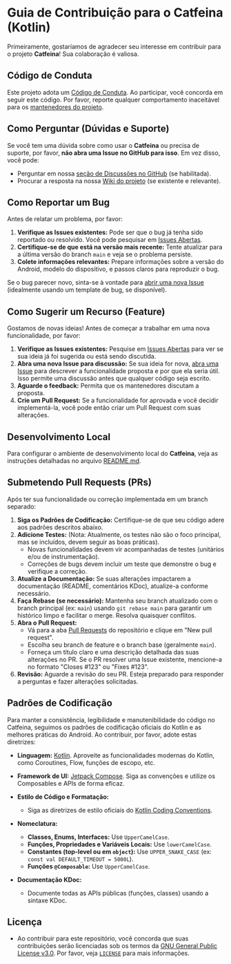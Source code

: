 # Guia de Contribuição para o Catfeina (Kotlin)

Primeiramente, gostaríamos de agradecer seu interesse em contribuir para o projeto **Catfeina**! Sua
colaboração é valiosa.

## Código de Conduta

Este projeto adota
um [Código de Conduta](https://github.com/luizcmarin/Catfeina/blob/main/CODE_OF_CONDUCT.md). Ao
participar, você concorda em seguir este código. Por favor, reporte qualquer comportamento
inaceitável para os [mantenedores do projeto](mailto:luizcmarin@gmail.com).

## Como Perguntar (Dúvidas e Suporte)

Se você tem uma dúvida sobre como usar o **Catfeina** ou precisa de suporte, por favor, **não abra
uma Issue no GitHub para isso**. Em vez disso, você pode:

* Perguntar em
  nossa [seção de Discussões no GitHub](https://github.com/luizcmarin/Catfeina/discussions) (se
  habilitada).
* Procurar a resposta na nossa [Wiki do projeto](https://github.com/luizcmarin/Catfeina/wiki) (se
  existente e relevante).

## Como Reportar um Bug

Antes de relatar um problema, por favor:

1. **Verifique as Issues existentes:** Pode ser que o bug já tenha sido reportado ou resolvido. Você
   pode pesquisar em [Issues Abertas](https://github.com/luizcmarin/Catfeina/issues).
2. **Certifique-se de que está na versão mais recente:** Tente atualizar para a última versão do
   branch `main` e veja se o problema persiste.
3. **Colete informações relevantes:** Prepare informações sobre a versão do Android, modelo do
   dispositivo, e passos claros para reproduzir o bug.

Se o bug parecer novo, sinta-se à vontade
para [abrir uma nova Issue](https://github.com/luizcmarin/Catfeina/issues/new/choose) (idealmente
usando um template de bug, se disponível).

## Como Sugerir um Recurso (Feature)

Gostamos de novas ideias! Antes de começar a trabalhar em uma nova funcionalidade, por favor:

1. **Verifique as Issues existentes:** Pesquise
   em [Issues Abertas](https://github.com/luizcmarin/Catfeina/issues?q=is%3Aopen+is%3Aissue+label%3Aenhancement)
   para ver se sua ideia já foi sugerida ou está sendo discutida.
2. **Abra uma nova Issue para discussão:** Se sua ideia for
   nova, [abra uma Issue](https://github.com/luizcmarin/Catfeina/issues/new?assignees=&labels=enhancement%2Cfeature-request)
   para descrever a funcionalidade proposta e por que ela seria útil. Isso permite uma discussão
   antes que qualquer código seja escrito.
3. **Aguarde o feedback:** Permita que os mantenedores discutam a proposta.
4. **Crie um Pull Request:** Se a funcionalidade for aprovada e você decidir implementá-la, você
   pode então criar um Pull Request com suas alterações.

## Desenvolvimento Local

Para configurar o ambiente de desenvolvimento local do **Catfeina**, veja as instruções detalhadas
no arquivo [README.md](https://github.com/luizcmarin/Catfeina/blob/main/README.md).

## Submetendo Pull Requests (PRs)

Após ter sua funcionalidade ou correção implementada em um branch separado:

1. **Siga os Padrões de Codificação:** Certifique-se de que seu código adere aos padrões descritos
   abaixo. 
2. **Adicione Testes:** (Nota: Atualmente, os testes não são o foco principal, mas se incluídos,
   devem seguir as boas práticas).
    * Novas funcionalidades devem vir acompanhadas de testes (unitários e/ou de instrumentação).
    * Correções de bugs devem incluir um teste que demonstre o bug e verifique a correção.
3. **Atualize a Documentação:** Se suas alterações impactarem a documentação (README, comentários
   KDoc), atualize-a conforme necessário.
4. **Faça Rebase (se necessário):** Mantenha seu branch atualizado com o branch principal (ex:
   `main`) usando `git rebase main` para garantir um histórico limpo e facilitar o merge. Resolva
   quaisquer conflitos.
5. **Abra o Pull Request:**
    * Vá para a aba [Pull Requests](https://github.com/luizcmarin/Catfeina/pulls) do repositório e
      clique em "New pull request".
    * Escolha seu branch de feature e o branch base (geralmente `main`).
    * Forneça um título claro e uma descrição detalhada das suas alterações no PR. Se o PR resolver
      uma Issue existente, mencione-a no formato "Closes #123" ou "Fixes #123".
6. **Revisão:** Aguarde a revisão do seu PR. Esteja preparado para responder a perguntas e fazer
   alterações solicitadas.

## Padrões de Codificação

Para manter a consistência, legibilidade e manutenibilidade do código no Catfeina, seguimos os
padrões de codificação oficiais do Kotlin e as melhores práticas do Android. Ao contribuir, por
favor, adote estas diretrizes:

* **Linguagem:** [Kotlin](https://kotlinlang.org/docs/home.html). Aproveite as funcionalidades
  modernas do Kotlin, como Coroutines, Flow, funções de escopo, etc.
* **Framework de UI:** [Jetpack Compose](https://developer.android.com/jetpack/compose). Siga as
  convenções e utilize os Composables e APIs de forma eficaz.

* **Estilo de Código e Formatação:**
    * Siga as diretrizes de estilo oficiais
      do [Kotlin Coding Conventions](https://kotlinlang.org/docs/coding-conventions.html).
    
* **Nomeclatura:**
    * **Classes, Enums, Interfaces:** Use `UpperCamelCase`.
    * **Funções, Propriedades e Variáveis Locais:** Use `lowerCamelCase`.
    * **Constantes (top-level ou em `object`):** Use `UPPER_SNAKE_CASE` (ex:
      `const val DEFAULT_TIMEOUT = 5000L`).
    * **Funções `@Composable`:** Use `UpperCamelCase`.

* **Documentação KDoc:**
    * Documente todas as APIs públicas (funções, classes) usando a sintaxe KDoc.

## Licença

* Ao contribuir para este repositório, você concorda que suas contribuições serão licenciadas sob os
  termos
  da [GNU General Public License v3.0](https://github.com/luizcmarin/Catfeina/blob/main/LICENSE).
  Por favor, veja [`LICENSE`](https://github.com/luizcmarin/Catfeina/blob/main/LICENSE) para mais
  informações.
